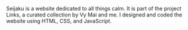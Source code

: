Seijaku is a website dedicated to all things calm. It is part of the project Links, a curated collection by Vy Mai and me. I designed and coded the website using HTML, CSS, and JavaScript.
